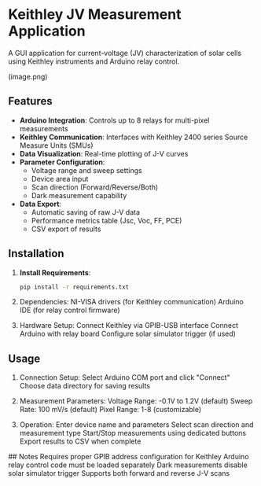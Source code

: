 # Keithley JV Measurement Application

A GUI application for current-voltage (JV) characterization of solar cells using Keithley instruments and Arduino relay control.

(image.png)

## Features

- **Arduino Integration**: Controls up to 8 relays for multi-pixel measurements
- **Keithley Communication**: Interfaces with Keithley 2400 series Source Measure Units (SMUs)
- **Data Visualization**: Real-time plotting of J-V curves
- **Parameter Configuration**:
  - Voltage range and sweep settings
  - Device area input
  - Scan direction (Forward/Reverse/Both)
  - Dark measurement capability
- **Data Export**:
  - Automatic saving of raw J-V data
  - Performance metrics table (Jsc, Voc, FF, PCE)
  - CSV export of results

## Installation

1. **Install Requirements**:

   ```bash
   pip install -r requirements.txt
   ```

2. Dependencies:
   NI-VISA drivers (for Keithley communication)
   Arduino IDE (for relay control firmware)

3. Hardware Setup:
   Connect Keithley via GPIB-USB interface
   Connect Arduino with relay board
   Configure solar simulator trigger (if used)

## Usage

1. Connection Setup:
   Select Arduino COM port and click "Connect"
   Choose data directory for saving results

2. Measurement Parameters:
   Voltage Range: -0.1V to 1.2V (default)
   Sweep Rate: 100 mV/s (default)
   Pixel Range: 1-8 (customizable)

3. Operation:
   Enter device name and parameters
   Select scan direction and measurement type
   Start/Stop measurements using dedicated buttons
   Export results to CSV when complete

## Notes
Requires proper GPIB address configuration for Keithley
Arduino relay control code must be loaded separately
Dark measurements disable solar simulator trigger
Supports both forward and reverse J-V scans
